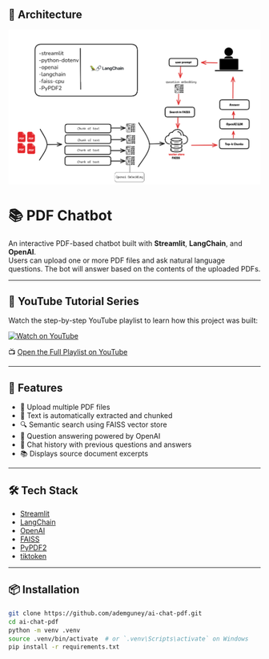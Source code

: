## 🧠 Architecture

![PDF Chatbot Architecture](assets/architecture.png)


# 📚 PDF Chatbot

An interactive PDF-based chatbot built with **Streamlit**, **LangChain**, and **OpenAI**.  
Users can upload one or more PDF files and ask natural language questions. The bot will answer based on the contents of the uploaded PDFs.

---

## 🎥 YouTube Tutorial Series

Watch the step-by-step YouTube playlist to learn how this project was built:

[![Watch on YouTube](https://img.youtube.com/vi/OHxIF8F81Mw/0.jpg)](https://www.youtube.com/watch?v=OHxIF8F81Mw&list=PL79K02UCsAZA_t0rZPOf1qKF67koj0Ir9)

📺 [Open the Full Playlist on YouTube](https://www.youtube.com/watch?v=OHxIF8F81Mw&list=PL79K02UCsAZA_t0rZPOf1qKF67koj0Ir9&ab_channel=AdemG%C3%BCney)

---

## 🚀 Features

- 📄 Upload multiple PDF files
- 🧠 Text is automatically extracted and chunked
- 🔍 Semantic search using FAISS vector store
- 🤖 Question answering powered by OpenAI
- 💬 Chat history with previous questions and answers
- 📚 Displays source document excerpts

---

## 🛠️ Tech Stack

- [Streamlit](https://streamlit.io/)
- [LangChain](https://www.langchain.com/)
- [OpenAI](https://platform.openai.com/)
- [FAISS](https://github.com/facebookresearch/faiss)
- [PyPDF2](https://pypi.org/project/PyPDF2/)
- [tiktoken](https://pypi.org/project/tiktoken/)

---

## 📦 Installation

```bash
git clone https://github.com/ademguney/ai-chat-pdf.git
cd ai-chat-pdf
python -m venv .venv
source .venv/bin/activate  # or `.venv\Scripts\activate` on Windows
pip install -r requirements.txt
```
